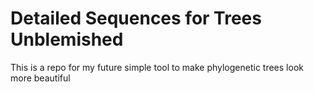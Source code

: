 # Detailed Sequences for Trees Unblemished
 
This is a repo for my future simple tool to make phylogenetic trees look more beautiful
